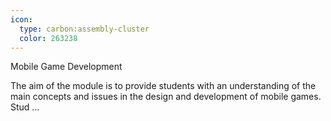 ```yaml
---
icon:
  type: carbon:assembly-cluster
  color: 263238
---
```

Mobile Game Development

The aim of the module is to provide students with an understanding of the main concepts and issues in the design and development of mobile games. Stud ... 
